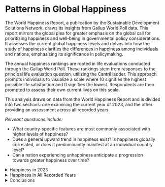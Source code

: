 # Patterns in Global Happiness

The World Happiness Report, a publication by the Sustainable Development Solutions Network, draws its insights from Gallup World Poll data. This report mirrors the global plea for greater emphasis on the global call for prioritizing happiness and well-being in governmental policy considerations. It assesses the current global happiness levels and delves into how the study of happiness clarifies the differences in happiness among individuals and nations, emphasizing its significance in policymaking.

The annual happiness rankings are rooted in life evaluations conducted through the Gallup World Poll. These rankings stem from responses to the principal life evaluation question, utilizing the Cantril ladder. This approach prompts individuals to visualize a scale where 10 signifies the highest possible life satisfaction and 0 signifies the lowest. Respondents are then prompted to assess their own current lives on this scale.

This analysis draws on data from the World Happiness Report and is divided into two sections: one examining the current year of 2023, and the other providing an assessment across all recorded years.

*Relveant questuons include:*
+ What country-specific features are most commonly associated with higher levels of happiness?
+ Does a general upward trend in happiness exist? Is happiness globally correlated, or does it predominantly manifest at an individual country level?
+ Can a nation experiencing unhappiness anticipate a progression towards greater happiness over time?

</details>

<details>

<summary>Happiness in 2023</summary>

### 2023
A happiness score surpassing 6 signifies a state of happiness, while a score below 4.5 indicates unhappiness, with scores falling in-between being categorized as moderate.

<img src="https://raw.githubusercontent.com/occampos/Patterns_In_Happiness/main/Visuals/happiness_scale.png">

The majority of countries reported a state of happiness or moderate happiness, as shown in Visual 1 as 55 and 54 respectively. Conversely, a minority, comprising of 28 countries, reported an unhappy state. Overall, the global trend for 2023 indicates a prevalence of moderate to higher happiness levels. Visual 2 illustrates that the majority of countries had a happiness score ranging between 5 and 6 in 2023.

<table>
<tr><th><img src="https://raw.githubusercontent.com/occampos/Patterns_In_Happiness/main/Visuals/data_2023/data_2023_16.png" width="390" height="370"> </th><th><img src="https://raw.githubusercontent.com/occampos/Patterns_In_Happiness/main/Visuals/data_2023/data_2023_03.png"  width="411" height="370"></th></tr>
<tr><td>
   
*Visual 1; Number of countries by signal in 2023*
</td><td>
   
*Visual 2; Distriutiuon of happiness scores by number of countries in 2023* 
</td></tr> 
</table>

<p>&nbsp;</p>

Visual 3 exhibits the countries boasting the highest and lowest happiness scores in 2023. The disparity between these two groups is substantial, with the highest scores exceeding double the lowest scores in the most extreme instance. Notably, the nations attaining the highest happiness scores are predominantly located in the European region, whereas those registering the lowest scores are primarily situated in the African region.

| <img src="https://raw.githubusercontent.com/occampos/Patterns_In_Happiness/main/Visuals/data_2023/data_2023_02.png"  width="700" height="500"> | 
|:--:| 
| *Visual 3; Countries witht he highest and lowest happiness scores in 2023* | 

<p>&nbsp;</p>

Visual 4 depicts North America as having the highest average happiness score, while Africa demonstrates the lowest average happiness score. Remarkably, regions with lower average happiness scores, compared to other regions, exhibit greater variability among individual countries. For instance, the Middle East stands out with the highest variety, showcasing countries with both low and high happiness scores.

| <img src="https://raw.githubusercontent.com/occampos/Patterns_In_Happiness/main/Visuals/data_2023/data_2023_04.png"  width="600" height="450"> | 
|:--:| 
| *Visual 4; Happiness scores by region in 2023* | 

<p>&nbsp;</p>

Visuals 5 and 6 present the distribution of countries based on their happiness scores. Despite North America showing a high average happiness score, it doesn't comprise the largest number of countries. Europe and Africa stand out in these visuals due to their higher representatioN. Europe hosts the most countries with higher happiness scores, while Africa contains the most countries with lower happiness scores.

<table>
<tr><th><img src="https://raw.githubusercontent.com/occampos/Patterns_In_Happiness/main/Visuals/data_2023/data_2023_05.png"  width="570" height="380"> </th><th><img src="https://raw.githubusercontent.com/occampos/Patterns_In_Happiness/main/Visuals/data_2023/data_2023_06.png"  width="570" height="380"></th></tr>
<tr><td>
   
*Visual 5; Distribution of happiness scores by region in 2023*
</td><td>
   
*Visual 6; Country feature correlations in 2023*
</td></tr> 
</table>

<p>&nbsp;</p>

Visual 7 utilizes a heatmap to demonstrate correlations among country features in 2023. Darker shades of blue indicate stronger positive correlations, darker shades of red imply stronger negative correlations and whiter shades imply weaker correlations. Notably, variables intersecting with the Happiness score, GDP, Social support, Life expectancy, and Freedom, exhibit significantly darker shades of blue on the heatmap. This suggests a strong positive correlation among these factors, indicating they are likely to increase together. Generosity appears closer to 0, suggesting it may not have a substantial impact on other country features. Conversely, Perception of corruption is depicted as negatively correlated, supporting the notion that reduced corruption tends to correlate with higher happiness.

| <img src="https://raw.githubusercontent.com/occampos/Patterns_In_Happiness/main/Visuals/data_2023/data_2023_07.png"  width="700" height="580"> | 
|:--:| 
| *Visual 7; Country feature correlation heatmap in 2023* | 

<p>&nbsp;</p>

Visual 9 compiles all positive correlations, suggesting that the cluster of country features are likely strongly associated with each other. In Visual 8, correlations to happiness are ranked from highest to lowest. Notably, Social support exhibits the highest correlation by a considerable margin, standing at 0.83, followed by GDP at 0.78 and Life expectancy at 0.73. Although still significant, Freedom shows the least correlation among the strongly associated group at 0.66. Perception of corruption is negatively correlated but not significantly so, lying below -0.50 at -0.47.

<table>
<tr><th><img src="https://raw.githubusercontent.com/occampos/Patterns_In_Happiness/main/Visuals/data_2023/data_2023_17.png"  width="300" height="200"> </th><th><img src="https://raw.githubusercontent.com/occampos/Patterns_In_Happiness/main/Visuals/data_2023/data_2023_18.png"  width="340" height="240"></th></tr>
<tr><td>
   
*Visual 8; Country featrues correlated to happiness in 2023*
</td><td>
   
*Visual 9; Country featrues with a positive correlation in 2023*
</td></tr> 
</table>

<p>&nbsp;</p>

Visuals 10 through 15 all depict scatterplots of country features correlated to happiness by region in 2023 in descending order. The line of best fit is included to better illustrate correlation. Correlation is shown by how well data points fit along the line of best fit. Social support, GDP, life expectancy, and freedom all show data points that are plotted along the line of best fit pretty well, indicating a positive correlation to the happiness score. Social support fits the tightest, while freedom is the most loose positivdly correlation, which is shown by their correlation coefficients of 0.83 and 0.66 respectively. Generosity is shown to have very loose fitting data points, supporting a lack of correlation to happiness. Perception of corruption is the only country feature depicting a negative slope, while still falling well along the line of best fit, supporting a negative correlation. The scatterplot also depicts that Europe and Africa dominate world happiness, followed by Asia and Latin America. This is due to the number of countries in each region.

| <img src="https://raw.githubusercontent.com/occampos/Patterns_In_Happiness/main/Visuals/data_2023/data_2023_08.png"  width="595" height="493"> | 
|:--:| 
| *Visual 10; Happiness score and Social support plotted by country in 2023, <br> illustrating a siginificant positive correaltion of 0.83* | 

| <img src="https://raw.githubusercontent.com/occampos/Patterns_In_Happiness/main/Visuals/data_2023/data_2023_09.png"  width="595" height="493"> | 
|:--:| 
| *Visual 11; Happiness score and GDP plotted by country in 2023, <br> illustrating a positive siginificant correaltion of 0.78* | 

| <img src="https://raw.githubusercontent.com/occampos/Patterns_In_Happiness/main/Visuals/data_2023/data_2023_10.png"  width="595" height="493"> | 
|:--:| 
| *Visual 12; Happiness score and Life expectancy plotted by country in 2023, <br> illustrating a siginificant positive correaltion of 0.73* | 

| <img src="https://raw.githubusercontent.com/occampos/Patterns_In_Happiness/main/Visuals/data_2023/data_2023_11.png"  width="595" height="493"> | 
|:--:| 
| *Visual 13; Happiness score and Freedom plotted by country in 2023, <br> illustrating a positive siginificant correaltion of 0.66* | 

| <img src="https://raw.githubusercontent.com/occampos/Patterns_In_Happiness/main/Visuals/data_2023/data_2023_12.png"  width="595" height="493"> | 
|:--:| 
| *Visual 14; Happiness score and Generosity plotted by country in 2023, <br> illustrating a lack of correlation at 0.04* | 

| <img src="https://raw.githubusercontent.com/occampos/Patterns_In_Happiness/main/Visuals/data_2023/data_2023_13.png"  width="595" height="493"> | 
|:--:| 
| *Visual 15; Happiness score and Perception of Corruption plotted by country in 2023, <br> illustrating a negative correaltion of -0.47* | 

</details>

</details>

<details>

<summary>Happiness in All Recorded Years</summary>





### All Recorded years

The World Happiness Report covers data from 2005 to 2023, encompassing a total of 18 years. Visual 16 showcases the frequency of reports over time, with each report representing an individual country. The number of reports saw a gradual increase from 2006, reaching an average of 142.33 reports between 2011 and 2019. However, a substantial drop occurred during 2020, 2021, and 2022, followed by a resurgence of reports in 2023. This decline is possibly attributed to countries focusing on global instability during the COVID-19 pandemic, gradually resuming report submissions in 2023.

| <img src="https://github.com/occampos/Patterns_In_Happiness/blob/main/Visuals/data_all_years/data_all_years_01.png"  width="700" height="550"> | 
|:--:| 
| *Visual 16; Countries reported over time* | 

<p>&nbsp;</p>

A total of 165 countries are represented across the 18-year period. In Visual 17 and 18, the number of reports by the number of countries is detailed. The visualization indicates that the majority of countries have consistently reported every year for the entire span of 18 years, with most nations contributing data for at least 15 years.

<table>
<tr><th><img src="https://raw.githubusercontent.com/occampos/Patterns_In_Happiness/main/Visuals/data_all_years/data_all_years_03.png" width="595" height="493"> </th><th><img src="https://raw.githubusercontent.com/occampos/Patterns_In_Happiness/main/Visuals/data_all_years/data_all_years_02.png" width="200" height="500"> </th></tr>
<tr><td>
   
*Visual 17; Number of reports by the number of countries*
</td><td>
   
*Visual 18; Table of number of reports by the number of countries*
</td></tr> 
</table>

<p>&nbsp;</p>

Visual 19 shows that until 2019, there had been a general upward trend in the overall happiness of recorded countries worldwide. However, the onset of the COVID pandemic in the year 2020 can be said to have significantly impacted global happiness levels, leading to a notable decline in global happiness. According to the data provided, an indiciation on a rebound in happines after the decline has yet to be observed. 

| <img src="https://raw.githubusercontent.com/occampos/Patterns_In_Happiness/main/Visuals/data_all_years/data_all_years_04.png" width="800" height="600"> | 
|:--:| 
| *Visual 19; Global happiness over time* | 

<p>&nbsp;</p>

The global trend of happiness differs greatly from regional trends. Visual 20 highlights this difference by plotting happiness over time by region. North America contains the fewest countries but maintains the highest average happiness score, while Africa retained the lowest average happiness score. Interestingly, in 2020, certain regions reacted differently to the COVID pandemic compared to the global trend, which experienced a significant decline in happiness scores. Europe had an insignificant shift in happiness during this time, while Latin/South America actually had an increase. In 2020, Latin/South America experienced an increase in average happiness scores despite other regions experiencing a stark decline.

| <img src="https://raw.githubusercontent.com/occampos/Patterns_In_Happiness/main/Visuals/data_all_years/data_all_years_05.png" width="800" height="600"> | 
|:--:| 
| *Visual 20; Happiness over time by region* | 

<p>&nbsp;</p>

The country feature correlation matrix for all recorded years, depicted by Visual 21, looks very similar to the correlation matrix in 2023. The same country features (GDP, social support, life expectancy and freedom) are shown to be correlated with happiness. Similarly to 2023, generosity has a slight correlation, while perception of corruption has a notable negative correlation. However by plotting each country feature against happiness additional insights and trends are observed.

| <img src="https://raw.githubusercontent.com/occampos/Patterns_In_Happiness/main/Visuals/data_all_years/data_all_years_06.png" width="700" height="580"> | 
|:--:| 
| *Visual 21; Country feature correlation heatmap in all recorded years* | 

<p>&nbsp;</p>

Visuals 22 through 26 are scatterplots of country features correlated to happiness by region for all recorded years in descending order. Similarly to 2023, social support, GDP, life expectancy, and freedom all indicate a positive correlation to the happiness score. However, GDP has surpassed social support as the most correlated with coefficients at 0.78 and 0.73 respectively. GDP's data points fit the line of best fit the tightest, hence a higher correlation. Generosity is shown to have a very loose fit, supporting a lack of correlation to happiness, and Perception of Corruption shows a negative correlation.

| <img src="https://github.com/occampos/Patterns_In_Happiness/blob/main/Visuals/data_all_years/data_all_years_08.png" width="700" height="600"> | 
|:--:| 
| *Visual 22; Happiness score and GDP plotted by country for all recorded years, <br> illustrating a positive siginificant correaltion of 0.78* | 

| <img src="https://raw.githubusercontent.com/occampos/Patterns_In_Happiness/main/Visuals/data_all_years/data_all_years_07.png" width="700" height="600"> | 
|:--:| 
| *Visual 23; Happiness score and Social support plotted by country for all recorded years, <br> illustrating a siginificant positive correaltion of 0.73* | 

| <img src="https://raw.githubusercontent.com/occampos/Patterns_In_Happiness/main/Visuals/data_all_years/data_all_years_09.png" width="700" height="600"> | 
|:--:| 
| *Visual 24; Happiness score and Life expectancy plotted by country for all recorded years, <br> illustrating a siginificant positive correaltion of 0.68* | 

| <img src="https://raw.githubusercontent.com/occampos/Patterns_In_Happiness/main/Visuals/data_all_years/data_all_years_10.png" width="700" height="600"> | 
|:--:| 
| *Visual 24; Happiness score and Freedom plotted by country for all recorded years, <br> illustrating a positive siginificant correaltion of 0.54* | 

<p>&nbsp;</p>

Interestingly, a distinct U shaped pattern can be seen in the plot for Generosity against Happiness Score. This supports that Generosity has less value to happiness when happiness is growing or at an average and more value to happiness when happiness is at it's or at it's highest.

| <img src="https://raw.githubusercontent.com/occampos/Patterns_In_Happiness/main/Visuals/data_all_years/data_all_years_11.png" width="700" height="600"> | 
|:--:| 
| *Visual 25*; Happiness score and Generosity plotted by country for all recorded years, <br> illustrating a lack of correlation at 0.17 | 

<p>&nbsp;</p>

Additionally, a steep drop-off of Perception of Corruption is observed after around a Happiness Score of 6.5. This supports that for a country to have the greatest likelihood of achieving the highest happiness levels, the country's Perception of Corruption should fall. However, this also shows that Perception of Corruption isn't valued as much comparatively until a certain level of happiness is achieved.

| <img src="https://raw.githubusercontent.com/occampos/Patterns_In_Happiness/main/Visuals/data_all_years/data_all_years_12.png" width="700" height="600"> | 
|:--:| 
| *Visual 26; Happiness score and Perception of Corruption plotted by country for all recorded years, <br> illustrating a negative correaltion of -0.43* | 

<p>&nbsp;</p>

Variance is a measure that describes the spread of a set of values in a dataset. It quantifies how far individual numbers in a dataset are from the mean and provides insight into the variability or the degree to which data points differ from each other. To help understand what drives happiness in a country, I divided the nations into two groups: those with the highest variance (indicating unstable happiness) and those with the lowest variance (indicating stable happiness). Visual 27 compares those groups with the global average happiness over time. It can be seen that countries with the most stable happiness has a higher average happiness than both the global average and countries with the least stable happiness. This supports that as a country reaches a certain level of happiness it is likely to maintain a stable level of happiness.

| <img src="https://raw.githubusercontent.com/occampos/Patterns_In_Happiness/main/Visuals/data_all_years/data_all_years_13.png" width="800" height="600"> | 
|:--:| 
| *Visual 27; Average happiness in countries with highest variance and lowest variance* | 

<p>&nbsp;</p>

Visual 28 and 29 illustrate correlation coefficients between country features for the highest variance and lowest variance countries through heatmaps. Happiness score, GDP, Social Support, and Life Expectancy remain positively correlated to one another between the two groups. However, Freedom shifts from being positively correlated to other country features in countries with low variation in happiness to an insignificant correlation for most country features in countries with high variation in happiness. This supports that Freedom plays a lesser role in happiness when countries reach a certain stability of happiness. Perception of Corruption also shifts from being highly negatively correlated in countries with low variation to closer to no correlation or slightly positive correlation in countries with high variation. This supports the idea that corruption plays a larger role in happiness when happiness is stable. Notably, Generosity is negatively correlated to GDP and Social Support when variance in happiness is high, while there is little correlation when variance in happiness is low. This possibly hints that generosity is impactful only when countries are unstable; as countries become more stable in happiness, Generosity holds less value.

| <img src="https://github.com/occampos/Patterns_In_Happiness/blob/main/Visuals/data_all_years/data_all_years_14.png" width="700" height="580"> | 
|:--:| 
| *Visual 28; Country feature correlation heatmap for countries with lowest varaince in happiness* | 

| <img src="https://github.com/occampos/Patterns_In_Happiness/blob/main/Visuals/data_all_years/data_all_years_15.png" width="700" height="580"> | 
|:--:| 
| *Visual 29; Country feature correlation heatmap for countries with highest varaince in happiness* | 

<p>&nbsp;</p>

Visual 30 shows the difference between the correlation in happiness between the two groups. Interestingly perception of corruption has the greatest difference in correlation at a change of 0.58. This supports that corruption has a smaller impact on happiness in countries that do not have stable happiness and that once a country reaches a certain level of happiness then corruption has a larger effect on happiness. The same can be said for Freedom and GDP to a less significant extent at a difference of 0.35 and 0.26 respectively. Social Support, Generosity, and Life Expectancy show insignificant differences in correlation between the two groups. 

| <img src="https://raw.githubusercontent.com/occampos/Patterns_In_Happiness/main/Visuals/data_all_years/data_all_years_16.png" width="546" height="215"> | 
|:--:| 
| *Visual 30; Country feature correlation heatmap for countries with highest varaince in happiness* | 

<p>&nbsp;</p>

Does a country's happiness rely on broader global happiness shifts, or is it primarily reliant on the specific circumstances within each country? Visual 31 illustrates the Happiness Score over time for individual countries (black) contrasted with the global average (yellow). Initially, there seem to be no discernible patterns, giving the appearance of a disorganized jumble. Based on this visual, one might assume that a country's happiness is disconnected from the global average.

| <img src="https://raw.githubusercontent.com/occampos/Patterns_In_Happiness/main/Visuals/data_all_years/data_all_years_18.png" width="800" height="600">> | 
|:--:| 
| *Visual 31; Happiness over time by country compared to the global average shown in yellow* | 

<p>&nbsp;</p>

Visual 32 is a table describing the correlation to global average by country while visual 32 illustrates it on a graph. On average a country is slightly positively correlated to the global average but for the most part happiness is seen to be most influence at an individual country level. In general no region had a discernable pattern despite having significant differencees in average happiness, supporting that happiness isnt heavily dependent on global shifts.

INSERT .DESCRIBE()

| <img src="https://raw.githubusercontent.com/occampos/Patterns_In_Happiness/main/Visuals/data_all_years/data_all_years_17.png" width="847" height="600"> | 
|:--:| 
| *Visual 33; Individual country happiness correlation to global average happiness* | 














</details>













</details>

<details>

<summary>Conclusions</summary>

BEANS

</details>
